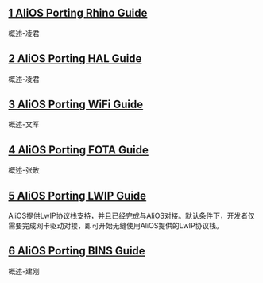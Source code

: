 ## [1 AliOS Porting Rhino Guide](https://github.com/alibaba/AliOS/wiki/AliOS-Porting-Rhino-Guide)
概述-凌君
## [2 AliOS Porting HAL Guide](https://github.com/alibaba/AliOS/wiki/AliOS-Porting-HAL-Guide)
概述-凌君
## [3 AliOS Porting WiFi Guide](https://github.com/alibaba/AliOS/wiki/AliOS-Porting-WiFi-Guide)
概述-文军
## [4 AliOS Porting FOTA Guide](https://github.com/alibaba/AliOS/wiki/AliOS-Porting-FOTA-Guide)
概述-张畋
## [5 AliOS Porting LWIP Guide](https://github.com/alibaba/AliOS/wiki/AliOS-Porting-LWIP-Guide)
AliOS提供LwIP协议栈支持，并且已经完成与AliOS对接。默认条件下，开发者仅需要完成网卡驱动对接，即可开始无缝使用AliOS提供的LwIP协议栈。
## [6 AliOS Porting BINS Guide](https://github.com/alibaba/AliOS/wiki/AliOS-Porting-BINS-Guide)
概述-建刚